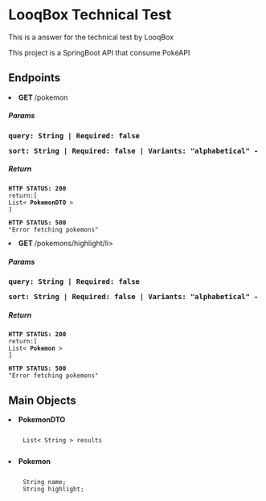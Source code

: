 <h1>LooqBox Technical Test</h1>
<p>This is a answer for the technical test by LooqBox </p>
<p>This project is a SpringBoot API that consume PokéAPI</p>
<h2>Endpoints</h2>
<li><b >GET </b>/pokemon</li>
<div>
    <h5>Params</h5>
    <span><pre><b>query: String | Required: false</b></pre></span>
    <span><pre><b>sort: String | Required: false | Variants: "alphabetical" - "length"</b></pre></span>
</div>
<div>
    <h5>Return</h5>
    <div>
   <code><pre>
<b>HTTP STATUS: 200</b>
return:[
List< <b>PokemonDTO</b> >
]
</pre></code>
    </div>
        <div>
   <code><pre>
<b>HTTP STATUS: 500</b>
"Error fetching pokemons" 
</pre></code>
    </div>
</div>
<li><b >GET </b>/pokemons/highlight/li>
<div>
    <h5>Params</h5>
    <span><pre><b>query: String | Required: false</b></pre></span>
    <span><pre><b>sort: String | Required: false | Variants: "alphabetical" - "length"</b></pre></span>
</div>
<div>
    <h5>Return</h5>
    <div>
   <code><pre>
<b>HTTP STATUS: 200</b>
return:[
List< <b>Pokemon</b> >
]
</pre></code>
    </div>
        <div>
   <code><pre>
<b>HTTP STATUS: 500</b>
"Error fetching pokemons" 
</pre></code>
    </div>
</div>
<h2>Main Objects</h2>
<li><b>PokemonDTO</b></li>
<code>
<pre>
    List< String > results
</pre>
</code>
<li><b>Pokemon</b></li>
<code>
<pre>
    String name;
    String highlight;
</pre>
</code>